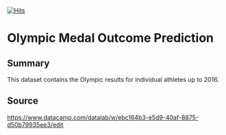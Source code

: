 [![Hits](https://hits.seeyoufarm.com/api/count/incr/badge.svg?url=https%3A%2F%2Fgithub.com%2Fatalaydenknalbant%2Folympic_medal_outcome_prediction&count_bg=%2379C83D&title_bg=%23555555&icon=&icon_color=%23E7E7E7&title=hits&edge_flat=false)](https://hits.seeyoufarm.com)
# Olympic Medal Outcome Prediction
## Summary
This dataset contains the Olympic results for individual athletes up to 2016.

## Source
https://www.datacamp.com/datalab/w/ebc164b3-e5d9-40af-8875-d50b79935ee3/edit
